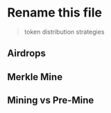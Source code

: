 # Rename this file

> token distribution strategies

## Airdrops

## Merkle Mine

## Mining vs Pre-Mine